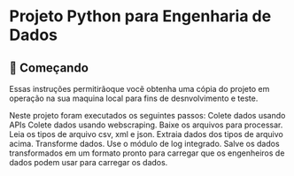 # Projeto Python para Engenharia de Dados

## 🚀 Começando 
Essas instruções permitirãoque vocẽ obtenha uma cópia do projeto em operação na sua maquina local para fins de desnvolvimento e teste.

Neste projeto foram executados os seguintes passos:
Colete dados usando APIs
Colete dados usando webscraping.
Baixe os arquivos para processar.   
Leia os tipos de arquivo csv, xml e json.
Extraia dados dos tipos de arquivo acima.
Transforme dados.
Use o módulo de log integrado.
Salve os dados transformados em um formato pronto para carregar que os engenheiros de dados podem usar para carregar os dados.
